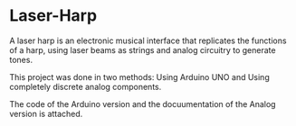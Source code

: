 # Laser-Harp

A laser harp is an electronic musical interface that replicates the functions of a harp, using laser beams as strings and analog circuitry to generate tones.

This project was done in two methods: Using Arduino UNO and Using completely discrete analog components.

The code of the Arduino version and the docuumentation of the Analog version is attached.
